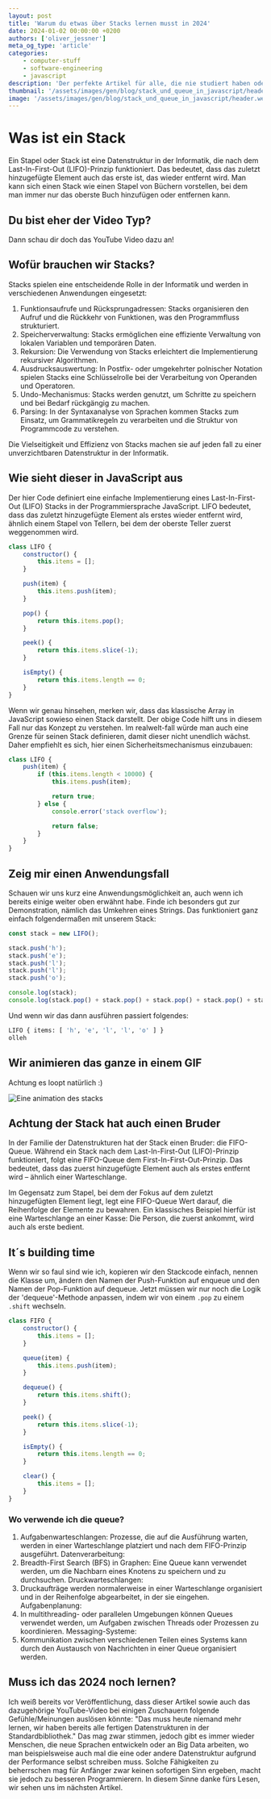 ```yaml
---
layout: post
title: 'Warum du etwas über Stacks lernen musst in 2024'
date: 2024-01-02 00:00:00 +0200
authors: ['oliver_jessner']
meta_og_type: 'article'
categories:
    - computer-stuff
    - software-engineering
    - javascript
description: 'Der perfekte Artikel für alle, die nie studiert haben oder bei Algorithmen und Datenstrukturen auf Leerlauf geschaltet haben.'
thumbnail: '/assets/images/gen/blog/stack_und_queue_in_javascript/header_thumbnail.webp'
image: '/assets/images/gen/blog/stack_und_queue_in_javascript/header.webp'
---
```


# Was ist ein Stack

Ein Stapel oder Stack ist eine Datenstruktur in der Informatik, die nach dem Last-In-First-Out (LIFO)-Prinzip funktioniert. Das bedeutet, dass das zuletzt hinzugefügte Element auch das erste ist, das wieder entfernt wird. Man kann sich einen Stack wie einen Stapel von Büchern vorstellen, bei dem man immer nur das oberste Buch hinzufügen oder entfernen kann.

## Du bist eher der Video Typ?

Dann schau dir doch das YouTube Video dazu an!

## Wofür brauchen wir Stacks?

Stacks spielen eine entscheidende Rolle in der Informatik und werden in verschiedenen Anwendungen eingesetzt:

1. Funktionsaufrufe und Rücksprungadressen: Stacks organisieren den Aufruf und die Rückkehr von Funktionen, was den Programmfluss strukturiert.
1. Speicherverwaltung: Stacks ermöglichen eine effiziente Verwaltung von lokalen Variablen und temporären Daten.
1. Rekursion: Die Verwendung von Stacks erleichtert die Implementierung rekursiver Algorithmen.
1. Ausdrucksauswertung: In Postfix- oder umgekehrter polnischer Notation spielen Stacks eine Schlüsselrolle bei der Verarbeitung von Operanden und Operatoren.
1. Undo-Mechanismus: Stacks werden genutzt, um Schritte zu speichern und bei Bedarf rückgängig zu machen.
1. Parsing: In der Syntaxanalyse von Sprachen kommen Stacks zum Einsatz, um Grammatikregeln zu verarbeiten und die Struktur von Programmcode zu verstehen.

Die Vielseitigkeit und Effizienz von Stacks machen sie auf jeden fall zu einer unverzichtbaren Datenstruktur in der Informatik.

## Wie sieht dieser in JavaScript aus

Der hier Code definiert eine einfache Implementierung eines Last-In-First-Out (LIFO) Stacks in der Programmiersprache JavaScript. LIFO bedeutet, dass das zuletzt hinzugefügte Element als erstes wieder entfernt wird, ähnlich einem Stapel von Tellern, bei dem der oberste Teller zuerst weggenommen wird.

```javascript
class LIFO {
    constructor() {
        this.items = [];
    }

    push(item) {
        this.items.push(item);
    }

    pop() {
        return this.items.pop();
    }

    peek() {
        return this.items.slice(-1);
    }

    isEmpty() {
        return this.items.length == 0;
    }
}
```

Wenn wir genau hinsehen, merken wir, dass das klassische Array in JavaScript sowieso einen Stack darstellt. Der obige Code hilft uns in diesem Fall nur das Konzept zu verstehen.
Im realwelt-fall würde man auch eine Grenze für seinen Stack definieren, damit dieser nicht unendlich wächst. Daher empfiehlt es sich, hier einen Sicherheitsmechanismus einzubauen:

```javascript
class LIFO {
    push(item) {
        if (this.items.length < 10000) {
            this.items.push(item);

            return true;
        } else {
            console.error('stack overflow');

            return false;
        }
    }
}
```

## Zeig mir einen Anwendungsfall

Schauen wir uns kurz eine Anwendungsmöglichkeit an, auch wenn ich bereits einige weiter oben erwähnt habe. Finde ich besonders gut zur Demonstration, nämlich das Umkehren eines Strings. Das funktioniert ganz einfach folgendermaßen mit unserem Stack:

```javascript
const stack = new LIFO();

stack.push('h');
stack.push('e');
stack.push('l');
stack.push('l');
stack.push('o');

console.log(stack);
console.log(stack.pop() + stack.pop() + stack.pop() + stack.pop() + stack.pop());
```

Und wenn wir das dann ausführen passiert folgendes:

```bash
LIFO { items: [ 'h', 'e', 'l', 'l', 'o' ] }
olleh
```

## Wir animieren das ganze in einem GIF

Achtung es loopt natürlich :)

![Eine animation des stacks](/assets/images/gen/blog/stack_und_queue_in_javascript/stack-animation.gif)

## Achtung der Stack hat auch einen Bruder

In der Familie der Datenstrukturen hat der Stack einen Bruder: die FIFO-Queue. Während ein Stack nach dem Last-In-First-Out (LIFO)-Prinzip funktioniert, folgt eine FIFO-Queue dem First-In-First-Out-Prinzip. Das bedeutet, dass das zuerst hinzugefügte Element auch als erstes entfernt wird – ähnlich einer Warteschlange.

Im Gegensatz zum Stapel, bei dem der Fokus auf dem zuletzt hinzugefügten Element liegt, legt eine FIFO-Queue Wert darauf, die Reihenfolge der Elemente zu bewahren. Ein klassisches Beispiel hierfür ist eine Warteschlange an einer Kasse: Die Person, die zuerst ankommt, wird auch als erste bedient.

## It´s building time

Wenn wir so faul sind wie ich, kopieren wir den Stackcode einfach, nennen die Klasse um, ändern den Namen der Push-Funktion auf enqueue und den Namen der Pop-Funktion auf dequeue. Jetzt müssen wir nur noch die Logik der 'dequeue'-Methode anpassen, indem wir von einem `.pop` zu einem `.shift` wechseln.

```javascript
class FIFO {
    constructor() {
        this.items = [];
    }

    queue(item) {
        this.items.push(item);
    }

    dequeue() {
        return this.items.shift();
    }

    peek() {
        return this.items.slice(-1);
    }

    isEmpty() {
        return this.items.length == 0;
    }

    clear() {
        this.items = [];
    }
}
```

### Wo verwende ich die queue?

1. Aufgabenwarteschlangen: Prozesse, die auf die Ausführung warten, werden in einer Warteschlange platziert und nach dem FIFO-Prinzip ausgeführt.
   Datenverarbeitung:
1. Breadth-First Search (BFS) in Graphen: Eine Queue kann verwendet werden, um die Nachbarn eines Knotens zu speichern und zu durchsuchen.
   Druckwarteschlangen:
1. Druckaufträge werden normalerweise in einer Warteschlange organisiert und in der Reihenfolge abgearbeitet, in der sie eingehen.
   Aufgabenplanung:
1. In multithreading- oder parallelen Umgebungen können Queues verwendet werden, um Aufgaben zwischen Threads oder Prozessen zu koordinieren.
   Messaging-Systeme:
1. Kommunikation zwischen verschiedenen Teilen eines Systems kann durch den Austausch von Nachrichten in einer Queue organisiert werden.

## Muss ich das 2024 noch lernen?

Ich weiß bereits vor Veröffentlichung, dass dieser Artikel sowie auch das dazugehörige YouTube-Video bei einigen Zuschauern folgende Gefühle/Meinungen auslösen könnte: "Das muss heute niemand mehr lernen, wir haben bereits alle fertigen Datenstrukturen in der Standardbibliothek." Das mag zwar stimmen, jedoch gibt es immer wieder Menschen, die neue Sprachen entwickeln oder an Big Data arbeiten, wo man beispielsweise auch mal die eine oder andere Datenstruktur aufgrund der Performance selbst schreiben muss. Solche Fähigkeiten zu beherrschen mag für Anfänger zwar keinen sofortigen Sinn ergeben, macht sie jedoch zu besseren Programmierern. In diesem Sinne danke fürs Lesen, wir sehen uns im nächsten Artikel.

